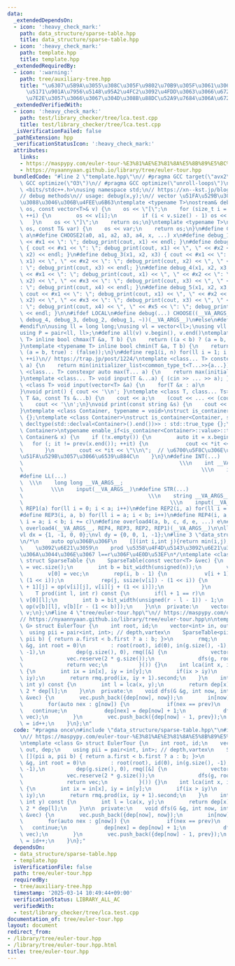 ```yaml
---
data:
  _extendedDependsOn:
  - icon: ':heavy_check_mark:'
    path: data_structure/sparse-table.hpp
    title: data_structure/sparse-table.hpp
  - icon: ':heavy_check_mark:'
    path: template.hpp
    title: template.hpp
  _extendedRequiredBy:
  - icon: ':warning:'
    path: tree/auxiliary-tree.hpp
    title: "\u6307\u5B9A\u3055\u308C\u305F\u9802\u70B9\u305F\u3061\u306E\u6700\u5C0F\
      \u5171\u901A\u7956\u5148\u95A2\u4FC2\u3092\u4FDD\u3063\u3066\u6728\u3092\u5727\
      \u7E2E\u3057\u3066\u3067\u304D\u308B\u88DC\u52A9\u7684\u306A\u6728"
  _extendedVerifiedWith:
  - icon: ':heavy_check_mark:'
    path: test/library_checker/tree/lca.test.cpp
    title: test/library_checker/tree/lca.test.cpp
  _isVerificationFailed: false
  _pathExtension: hpp
  _verificationStatusIcon: ':heavy_check_mark:'
  attributes:
    links:
    - https://maspypy.com/euler-tour-%E3%81%AE%E3%81%8A%E5%8B%89%E5%BC%B7
    - https://nyaannyaan.github.io/library/tree/euler-tour.hpp
  bundledCode: "#line 2 \"template.hpp\"\n// #pragma GCC target(\"avx2\")\n// #pragma\
    \ GCC optimize(\"O3\")\n// #pragma GCC optimize(\"unroll-loops\")\n\n#include\
    \ <bits/stdc++.h>\nusing namespace std;\n// https://xn--kst.jp/blog/2019/08/29/cpp-comp/\n\
    // debug methods\n// usage: debug(x,y);\n// vector \u51FA\u529B\u3067\u304D\u308B\
    \u3088\u3046\u306B\u4FEE\u6B63\ntemplate <typename T>\nostream& debug_print(ostream&\
    \ os, const vector<T>& v) {\n    os << \"[\";\n    for (size_t i = 0; i < v.size();\
    \ ++i) {\n        os << v[i];\n        if (i < v.size() - 1) os << \", \";\n \
    \   }\n    os << \"]\";\n    return os;\n}\ntemplate <typename T>\nostream& debug_print(ostream&\
    \ os, const T& var) {\n    os << var;\n    return os;\n}\n#define CHOOSE(a) CHOOSE2\
    \ a\n#define CHOOSE2(a0, a1, a2, a3, a4, x, ...) x\n#define debug_1(x1) { cout\
    \ << #x1 << \": \"; debug_print(cout, x1) << endl; }\n#define debug_2(x1, x2)\
    \ { cout << #x1 << \": \"; debug_print(cout, x1) << \", \" << #x2 << \": \"; debug_print(cout,\
    \ x2) << endl; }\n#define debug_3(x1, x2, x3) { cout << #x1 << \": \"; debug_print(cout,\
    \ x1) << \", \" << #x2 << \": \"; debug_print(cout, x2) << \", \" << #x3 << \"\
    : \"; debug_print(cout, x3) << endl; }\n#define debug_4(x1, x2, x3, x4) { cout\
    \ << #x1 << \": \"; debug_print(cout, x1) << \", \" << #x2 << \": \"; debug_print(cout,\
    \ x2) << \", \" << #x3 << \": \"; debug_print(cout, x3) << \", \" << #x4 << \"\
    : \"; debug_print(cout, x4) << endl; }\n#define debug_5(x1, x2, x3, x4, x5) {\
    \ cout << #x1 << \": \"; debug_print(cout, x1) << \", \" << #x2 << \": \"; debug_print(cout,\
    \ x2) << \", \" << #x3 << \": \"; debug_print(cout, x3) << \", \" << #x4 << \"\
    : \"; debug_print(cout, x4) << \", \" << #x5 << \": \"; debug_print(cout, x5)\
    \ << endl; }\n\n#ifdef LOCAL\n#define debug(...) CHOOSE((__VA_ARGS__, debug_5,\
    \ debug_4, debug_3, debug_2, debug_1, ~))(__VA_ARGS__)\n#else\n#define debug(...)\n\
    #endif\n\nusing ll = long long;\nusing vl = vector<ll>;\nusing vll = vector<vl>;\n\
    using P = pair<ll, ll>;\n#define all(v) v.begin(), v.end()\ntemplate <typename\
    \ T> inline bool chmax(T &a, T b) {\n    return ((a < b) ? (a = b, true) : (false));\n\
    }\ntemplate <typename T> inline bool chmin(T &a, T b) {\n    return ((a > b) ?\
    \ (a = b, true) : (false));\n}\n#define rep1(i, n) for(ll i = 1; i <= ((ll)n);\
    \ ++i)\n// https://trap.jp/post/1224/\ntemplate <class... T> constexpr auto min(T...\
    \ a) {\n    return min(initializer_list<common_type_t<T...>>{a...});\n}\ntemplate\
    \ <class... T> constexpr auto max(T... a) {\n    return max(initializer_list<common_type_t<T...>>{a...});\n\
    }\ntemplate <class... T> void input(T &...a) { (cin >> ... >> a); }\ntemplate\
    \ <class T> void input(vector<T> &a) {\n    for(T &x : a)\n        cin >> x;\n\
    }\nvoid print() { cout << '\\n'; }\ntemplate <class T, class... Ts> void print(const\
    \ T &a, const Ts &...b) {\n    cout << a;\n    (cout << ... << (cout << ' ', b));\n\
    \    cout << '\\n';\n}\nvoid print(const string &s) {\n    cout << s << '\\n';\n\
    }\ntemplate <class Container, typename = void>\nstruct is_container : std::false_type\
    \ {};\ntemplate <class Container>\nstruct is_container<Container, std::void_t<decltype(std::declval<Container>().begin()),\
    \ decltype(std::declval<Container>().end())>> : std::true_type {};\ntemplate <class\
    \ Container>\ntypename enable_if<is_container<Container>::value>::type print(const\
    \ Container& x) {\n    if (!x.empty()) {\n        auto it = x.begin();\n     \
    \   for (; it != prev(x.end()); ++it) {\n            cout << *it << \" \";\n \
    \       }\n        cout << *it << \"\\n\";  // \u6700\u5F8C\u306E\u8981\u7D20\u3092\
    \u51FA\u529B\u3057\u3066\u6539\u884C\n    }\n}\n#define INT(...)             \
    \                                                  \\\n    int __VA_ARGS__;  \
    \                                                         \\\n    input(__VA_ARGS__)\n\
    #define LL(...)                                                              \
    \  \\\n    long long __VA_ARGS__;                                            \
    \         \\\n    input(__VA_ARGS__)\n#define STR(...)                       \
    \                                        \\\n    string __VA_ARGS__;         \
    \                                               \\\n    input(__VA_ARGS__)\n#define\
    \ REP1(a) for(ll i = 0; i < a; i++)\n#define REP2(i, a) for(ll i = 0; i < a; i++)\n\
    #define REP3(i, a, b) for(ll i = a; i < b; i++)\n#define REP4(i, a, b, c) for(ll\
    \ i = a; i < b; i += c)\n#define overload4(a, b, c, d, e, ...) e\n#define rep(...)\
    \ overload4(__VA_ARGS__, REP4, REP3, REP2, REP1)(__VA_ARGS__)\n\nll inf = 3e18;\n\
    vl dx = {1, -1, 0, 0};\nvl dy = {0, 0, 1, -1};\n#line 3 \"data_structure/sparse-table.hpp\"\
    \n/*\n    auto op\u306B\u306F\n    [](int i,int j){return min(i,j);}\u3084(int(*)(int,int))min\n\
    \    \u3092\u6E21\u3059\n    prod \u5358\u4F4D\u5143\u3092\u6E21\u3057\u3066\u3044\
    \u306A\u3044\u306E\u3067 l==r\u306F\u4E0D\u53EF\n*/\ntemplate <class T, auto op>\
    \ struct SparseTable {\n    SparseTable(const vector<T> &vec) {\n        int n\
    \ = vec.size();\n        int b = bit_width(unsigned(n));\n        v.resize(b);\n\
    \        v[0] = vec;\n        rep(i, b - 1) {\n            v[i + 1].resize(n -\
    \ (1 << i));\n            rep(j, ssize(v[i]) - (1 << i)) {\n                v[i\
    \ + 1][j] = op(v[i][j], v[i][j + (1 << i)]);\n            }\n        }\n    }\n\
    \    T prod(int l, int r) const {\n        if(l + 1 == r)\n            return\
    \ v[0][l];\n        int b = bit_width(unsigned(r - l - 1)) - 1;\n        return\
    \ op(v[b][l], v[b][r - (1 << b)]);\n    }\n\n  private:\n    vector<vector<T>>\
    \ v;\n};\n#line 4 \"tree/euler-tour.hpp\"\n// https://maspypy.com/euler-tour-%E3%81%AE%E3%81%8A%E5%8B%89%E5%BC%B7\n\
    // https://nyaannyaan.github.io/library/tree/euler-tour.hpp\n\ntemplate <class\
    \ G> struct EulerTour {\n    int root, id;\n    vector<int> in, out, dep;\n  \
    \  using pii = pair<int, int>; // depth,vartex\n    SparseTable<pii, [](pii a,\
    \ pii b) { return a.first < b.first ? a : b; }>\n        rmq;\n    EulerTour(G\
    \ &g, int root = 0)\n        : root(root), id(0), in(g.size(), -1), out(g.size(),\
    \ -1),\n          dep(g.size(), 0), rmq([&] {\n              vector<pii> vec;\n\
    \              vec.reserve(2 * g.size());\n              dfs(g, root, -1, vec);\n\
    \              return vec;\n          }()) {}\n    int lca(int x, int y) const\
    \ {\n        int ix = in[x], iy = in[y];\n        if(ix > iy)\n            swap(ix,\
    \ iy);\n        return rmq.prod(ix, iy + 1).second;\n    }\n    int dist(int x,\
    \ int y) const {\n        int l = lca(x, y);\n        return dep[x] + dep[y] -\
    \ 2 * dep[l];\n    }\n\n  private:\n    void dfs(G &g, int now, int prev, vector<pii>\
    \ &vec) {\n        vec.push_back({dep[now], now});\n        in[now] = id++;\n\
    \        for(auto nex : g[now]) {\n            if(nex == prev)\n             \
    \   continue;\n            dep[nex] = dep[now] + 1;\n            dfs(g, nex, now,\
    \ vec);\n        }\n        vec.push_back({dep[now] - 1, prev});\n        out[now]\
    \ = id++;\n    }\n};\n"
  code: "#pragma once\n#include \"data_structure/sparse-table.hpp\"\n#include \"template.hpp\"\
    \n// https://maspypy.com/euler-tour-%E3%81%AE%E3%81%8A%E5%8B%89%E5%BC%B7\n// https://nyaannyaan.github.io/library/tree/euler-tour.hpp\n\
    \ntemplate <class G> struct EulerTour {\n    int root, id;\n    vector<int> in,\
    \ out, dep;\n    using pii = pair<int, int>; // depth,vartex\n    SparseTable<pii,\
    \ [](pii a, pii b) { return a.first < b.first ? a : b; }>\n        rmq;\n    EulerTour(G\
    \ &g, int root = 0)\n        : root(root), id(0), in(g.size(), -1), out(g.size(),\
    \ -1),\n          dep(g.size(), 0), rmq([&] {\n              vector<pii> vec;\n\
    \              vec.reserve(2 * g.size());\n              dfs(g, root, -1, vec);\n\
    \              return vec;\n          }()) {}\n    int lca(int x, int y) const\
    \ {\n        int ix = in[x], iy = in[y];\n        if(ix > iy)\n            swap(ix,\
    \ iy);\n        return rmq.prod(ix, iy + 1).second;\n    }\n    int dist(int x,\
    \ int y) const {\n        int l = lca(x, y);\n        return dep[x] + dep[y] -\
    \ 2 * dep[l];\n    }\n\n  private:\n    void dfs(G &g, int now, int prev, vector<pii>\
    \ &vec) {\n        vec.push_back({dep[now], now});\n        in[now] = id++;\n\
    \        for(auto nex : g[now]) {\n            if(nex == prev)\n             \
    \   continue;\n            dep[nex] = dep[now] + 1;\n            dfs(g, nex, now,\
    \ vec);\n        }\n        vec.push_back({dep[now] - 1, prev});\n        out[now]\
    \ = id++;\n    }\n};"
  dependsOn:
  - data_structure/sparse-table.hpp
  - template.hpp
  isVerificationFile: false
  path: tree/euler-tour.hpp
  requiredBy:
  - tree/auxiliary-tree.hpp
  timestamp: '2025-03-14 10:49:44+09:00'
  verificationStatus: LIBRARY_ALL_AC
  verifiedWith:
  - test/library_checker/tree/lca.test.cpp
documentation_of: tree/euler-tour.hpp
layout: document
redirect_from:
- /library/tree/euler-tour.hpp
- /library/tree/euler-tour.hpp.html
title: tree/euler-tour.hpp
---
```


